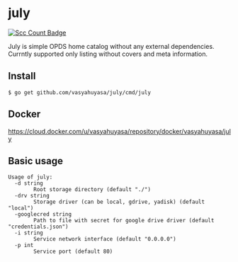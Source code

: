# july

[![Scc Count Badge](https://sloc.xyz/github/vasyahuyasa/july/)](https://github.com/vasyahuyasa/july/)

July is simple OPDS home catalog without any external dependencies. Currntly supported only listing without covers and meta information.

## Install

```shell
$ go get github.com/vasyahuyasa/july/cmd/july
```

## Docker

https://cloud.docker.com/u/vasyahuyasa/repository/docker/vasyahuyasa/july

## Basic usage

```shell
Usage of july:
  -d string
        Root storage directory (default "./")
  -drv string
        Storage driver (can be local, gdrive, yadisk) (default "local")
  -googlecred string
        Path to file with secret for google drive driver (default "credentials.json")
  -i string
        Service network interface (default "0.0.0.0")
  -p int
        Service port (default 80)
```
